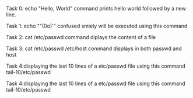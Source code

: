 Task 0: echo "Hello, World" command prints hello world followed by a new line.

Task 1: echo "\"(0o)'" confused smiely will be executed using this command

Task 2: cat /etc/passwd command diplays the content of a file

Task 3: cat /etc/passwd /etc/host command displays in both passwd and host

Task 4:displaying the last 10 lines of a etc/passwd file using this command tail-10/etc/passwd

Task 4:displaying the last 10 lines of a etc/passwd file using this command tail-10/etc/passwd

